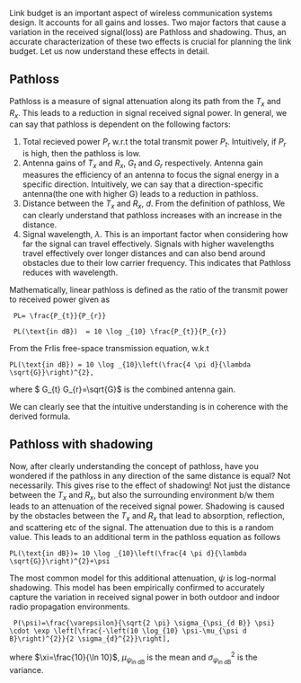 
Link budget is an important aspect of wireless communication systems design. It accounts for all gains and losses. Two major factors that cause a variation in the received signal(loss) are Pathloss and shadowing. Thus, an accurate characterization of these two effects is crucial for planning the link budget. Let us now understand these effects in detail.

## Pathloss
Pathloss is a measure of signal attenuation along its path from the $T_{x}$ and $R_{x}$. This leads to a reduction in signal received signal power. In general, we can say that pathloss is dependent on the following factors:
1) Total recieved power $P_r$ w.r.t the total transmit power $P_t$. Intuitively, if $P_r$ is high, then the pathloss is low.
2) Antenna gains of $T_x$ and $R_x$, $G_t$ and $G_r$ respectively. Antenna gain measures the efficiency of an antenna to focus the signal energy in a specific direction. Intuitively, we can say that a direction-specific antenna(the one with higher G) leads to a reduction in pathloss.
3) Distance between the $T_{x}$ and $R_{x}$, $d$. From the definition of pathloss, We can clearly understand that pathloss increases with an increase in the distance. 
4) Signal wavelength, $\lambda$. This is an important factor when considering how far the signal can travel effectively. Signals with higher wavelengths travel effectively over longer distances and can also bend around obstacles due to their low carrier frequency. This indicates that Pathloss reduces with wavelength.

Mathematically, linear pathloss is defined as the ratio of the transmit power to received power given as

     PL= \frac{P_{t}}{P_{r}} 

     PL(\text{in dB})  = 10 \log _{10} \frac{P_{t}}{P_{r}}

From the FrIis free-space transmission equation, w.k.t

    PL(\text{in dB}) = 10 \log _{10}\left(\frac{4 \pi d}{\lambda \sqrt{G}}\right)^{2},

where $ G_{t} G_{r}=\sqrt{G}$ is the combined antenna gain.

We can clearly see that the intuitive understanding is in coherence with the derived formula.

## Pathloss with shadowing
Now, after clearly understanding the concept of pathloss, have you wondered if the pathloss in any direction of the same distance is equal? Not necessarily. This gives rise to the effect of shadowing! Not just the distance between the $T_{x}$ and $R_{x}$, but also the surrounding environment b/w them leads to an attenuation of the received signal power. Shadowing is caused by the obstacles between the $T_{x}$ and $R_{x}$ that lead to absorption, reflection, and scattering etc of the signal. The attenuation due to this is a random value. This leads to an additional term in the pathloss equation as follows

    PL(\text{in dB})= 10 \log _{10}\left(\frac{4 \pi d}{\lambda \sqrt{G}}\right)^{2}+\psi

The most common model for this additional attenuation, $\psi$ is log-normal shadowing. This model has been empirically confirmed to accurately capture the variation in received signal power in both outdoor and indoor radio propagation environments.

     P(\psi)=\frac{\varepsilon}{\sqrt{2 \pi} \sigma_{\psi_{d B}} \psi} \cdot \exp \left[\frac{-\left(10 \log_{10} \psi-\mu_{\psi d B}\right)^{2}}{2 \sigma_{d}^{2}}\right],

where $\xi=\frac{10}{\ln 10}$, $\mu_{\psi_{\text{in dB}}}$ is the mean and $\sigma_{\psi_{\text{in dB}}}^{2}$ is the variance.
